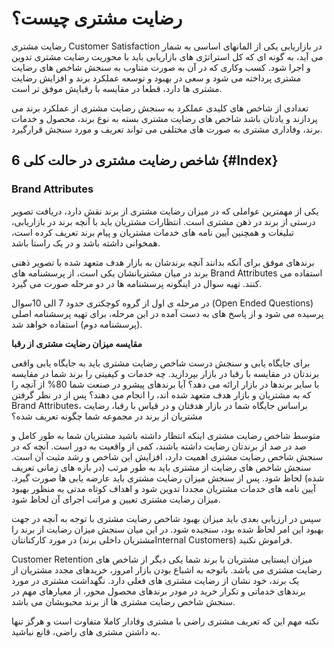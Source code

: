 # رضایت مشتری چیست؟
رضایت مشتری Customer Satisfaction در بازاریابی یکی از المانهای اساسی به شمار می آید، به گونه ای که کل استراتژی های بازاریابی باید با محوریت رضایت مشتری تدوین و اجرا شود. کسب وکاری که در آن به صورت متناوب به سنجش شاخص های رضایت مشتری پرداخته می شود و سعی در بهبود و توسعه عملکرد برند و افزایش رضایت مشتری ها دارد، قطعا در مقایسه با رقبایش موفق تر است.

تعدادی از شاخص های کلیدی عملکرد به سنجش رضایت مشتری از عملکرد برند می پردازند و یادتان باشد شاخص های رضایت مشتری بسته به نوع برند، محصول و خدمات برند، وفاداری مشتری به صورت های مختلفی می تواند تعریف و مورد سنجش قرارگیرد.

## 6 شاخص رضایت مشتری در حالت کلی {#Index}
### Brand Attributes
یکی از مهمترین عواملی که در میزان رضایت مشتری از برند نقش دارد، دریافت تصویر درستی از برند در ذهن مشتری است. انتظارات مشتریان باید با آنچه برند در بازاریابی، تبلیغات و همچنین آیین نامه های خدمات مشتریان و پیام برند تعریف کرده است، همخوانی داشته باشد و در یک راستا باشد.

برندهای موفق برای آنکه بدانند آنچه برندشان به بازار هدف متعهد شده با تصویر ذهنی برند در میان مشتریانشان یکی است، از پرسشنامه های Brand Attributes استفاده می کنند. تهیه سوال در اینگونه پرسشنامه ها در دو مرحله صورت می گیرد.

در مرحله ی اول از گروه کوچکتری حدود 7 الی 10سوال (Open Ended Questions) پرسیده می شود و از پاسخ های به دست آمده در این مرحله، برای تهیه پرسشنامه اصلی (پرسشنامه دوم) استفاده خواهد شد.

**مقایسه میزان رضایت مشتری از رقبا**

برای جایگاه یابی و سنجش درست شاخص رضایت مشتری باید به جایگاه یابی واقعی برندتان در مقایسه با رقبا در بازار بپردازید. چه خدمات و کیفیتی را برند شما در مقایسه با سایر برندها در بازار ارائه می دهد؟ آیا برندهای پیشرو در صنعت شما 80% از آنچه را که به مشتریان و بازار هدف متعهد شده اند، را انجام می دهند؟ پس از در نظر گرفتن Brand Attributes، براساس جایگاه شما در بازار هدفتان و در قیاس با رقبا، رضایت مشتریان از برند در مجموعه شما چگونه تعریف شده؟

متوسط شاخص رضایت مشتری
اینکه انتظار داشته باشید مشتریان شما به طور کامل و صد در صد از برندتان رضایت داشته باشند، کمی از واقعیت به دور است. آنچه که در سنجش شاخص رضایت مشتری اهمیت دارد، افزایش این شاخص و رشد مثبت آن است. سنجش شاخص های رضایت از مشتری باید به طور مرتب (در بازه های زمانی تعریف شده) لحاظ شود. پس از سنجش میزان رضایت مشتری باید عارضه یابی ها صورت گیرد. آیین نامه های خدمات مشتریان مجددا تدوین شود و اهداف کوتاه مدتی به منظور بهبود میزان رضایت مشتری تعیین و مراتب اجرای آن لحاظ شود.

سپس در ارزیابی بعدی باید میزان بهبود شاخص رضایت مشتری با توجه به آنچه در جهت بهبود این امر لحاظ شده بود، سنجیده شود. در این میان سنجش میزان رضایت از برند را در مورد کارکنانتان (مشتریان داخلی برندInternal Customers) فراموش نکنید.

Customer Retention
میزان ایستایی مشتریان با برند شما یکی دیگر از شاخص های رضایت مشتری می باشد. باتوجه به اشباع بودن بازار امروز، خریدهای مجدد مشتریان از یک برند، خود نشان از رضایت مشتری های فعلی دارد. نگهداشت مشتری در مورد برندهای خدماتی و تکرار خرید در مودر برندهای محصول محور، از معیارهای مهم در سنجش شاخص رضایت مشتری ها از برند محبوبشان می باشد.

نکته مهم این که تعریف مشتری راضی با مشتری وفادار کاملا متفاوت است و هرگز تنها به داشتن مشتری های راضی، قانع نباشید.